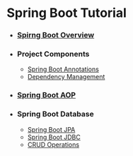 # Spring Boot Tutorial
  - ### [Spirng Boot Overview](1_Spring_Boot_Overview/README.md)
  - ### Project Components
    - [Spring Boot Annotations](2_Project_Components/Spring_Boot_Annotation/README.md)
    - [Dependency Management](2_Project_Components/Dependency_Management/README.md)
  - ### [Spring Boot AOP](3_Spring_Boot_AOP/README.md)
  - ### Spring Boot Database
    - [Spring Boot JPA](4_Spring_Boot_Database/Spring_Data_JPA/README.md)
    - [Spring Boot JDBC](4_Spring_Boot_Database/Spring_Boot_JDBC/README.md)
    - [CRUD Operations](4_Spring_Boot_Database/Crud_Operations/README.md)
